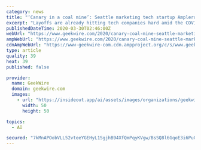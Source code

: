 ```yaml
---
category: news
title: "‘Canary in a coal mine’: Seattle marketing tech startup Amplero shuts down, lays off 17 employees"
excerpt: "Layoffs are already hitting tech companies hard amid the COVID-19 outbreak and uncertain future. Leafly, an online cannabis brand based in Seattle, let 91 employees go last week, while AI writing startup Textio laid off 30 people. Co-working startup The Riveter and clothing rental service Armoire temporarily furloughed employees ..."
publishedDateTime: 2020-03-30T02:46:00Z
webUrl: "https://www.geekwire.com/2020/canary-coal-mine-seattle-marketing-tech-startup-amplero-shuts-lays-off-17-employees/"
ampWebUrl: "https://www.geekwire.com/2020/canary-coal-mine-seattle-marketing-tech-startup-amplero-shuts-lays-off-17-employees/amp/"
cdnAmpWebUrl: "https://www-geekwire-com.cdn.ampproject.org/c/s/www.geekwire.com/2020/canary-coal-mine-seattle-marketing-tech-startup-amplero-shuts-lays-off-17-employees/amp/"
type: article
quality: 39
heat: 39
published: false

provider:
  name: GeekWire
  domain: geekwire.com
  images:
    - url: "https://insideout.app/ai/assets/images/organizations/geekwire.com-50x50.jpg"
      width: 50
      height: 50

topics:
  - AI

secured: "7kMnAPOobVLL52vteeYGEHyL1SgjhB94XfQmPqyKVgw/BsSQ8l6GqoE3i6PuG3bYFuXZmYnv27c3lPWhyAHGmROd0Yh4Rf5nQ48P+XRUTxLOuRHuxWGam4jfxr6jq4AzQ+NJHRVBN8xqxX6OLWikuqLPOCI0XOFeJlE6q8cOHaUbLSmuqH9wQ4HFeYhVEFKD2+lxpfH8tBOPhqXA8vQ6X5sxlG+DoTL9vUzgDSPZLswPy39Cw+Pzk+hkBBqIvQET+jG77F6rDmj4706TIfTI1qOo7kDoDpmKS+iYb3WgfzpDdUXToQF03V54JJYE81kxM8/fuwNnlVOJUMpmhVPcTSx2ewSlXhM8mRDJ8CUDUFhqyRudnKxW7vwfmyTKTA3sPU9TSiSc+2jT3uJlClftVhdH/+dOUFKMei7LL8gF65RqyQ1Fnk0GAEF54y/qmiliouSzlgQtaCRp1kocsc80+tINgGgnbX9hfXB8prozlQs=;B/UddxqIe+fQk0LN0Y2fbA=="
---
```


